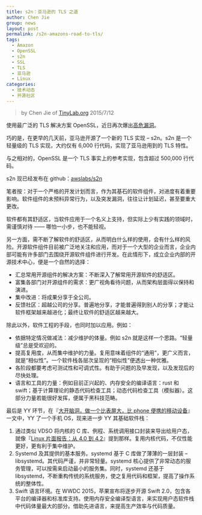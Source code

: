 ```yaml
---
title: s2n：亚马逊的 TLS 之道
author: Chen Jie
group: news
layout: post
permalink: /s2n-amazons-road-to-tls/
tags:
  - Amazon
  - OpenSSL
  - s2n
  - SSL
  - TLS
  - 亚马逊
  - Linux
categories:
  - 技术动态
  - 开源社区
---
```


<!-- title: s2n：亚马逊的 TLS 之道 -->

<!-- %s/!\[image\](/&#038;\/wp-content\/uploads\/2015\/07\// -->

> by Chen Jie of [TinyLab.org][1]
> 2015/7/12

使用最广泛的 TLS 解决方案 OpenSSL，近日再次爆出[高危漏洞][2]。

巧的是，在更早的几天前，亚马逊开源了一个新的 TLS 实现 &#8211; s2n。s2n 是一个轻量级的 TLS 实现，大约仅有 6,000 行代码，实现了亚马逊用到的 TLS 特性。

与之相对的，OpenSSL 是一个 TLS 事实上的参考实现，包含超过 500,000 行代码。

s2n 现已经发布在 github：[awslabs/s2n][3]

笔者按：对于一个严格的开发计划而言，作为其基石的软件组件，对进度有着重要影响。软件组件的未预料异常行为，以及突发漏洞，往往让计划延迟，甚至要重大更改。

软件都有其舒适区，当软件应用于一个名义上支持，但实际上少有实践的领域时，需谨慎对待 —— 哪怕一小步，也不能轻视。

另一方面，需不断了解软件的舒适区，从而明白什么样的使用，会有什么样的风险。开源软件组件目前被广泛地关注和应用，而对于一个大型的企业而言，企业内部可能有许多部门去围绕开源软件组件进行开发。在此情形下，成立企业内部的开源技术中心，便是一个自然的选择：

  * 汇总常用开源组件的解决方案：不断深入了解常用开源软件的舒适区。
  * 富集各部门对开源组件的需求：更广视角看待问题，从而架构层面得以保持和演进。
  * 集中改进：将成果分享于全公司。
  * 反馈社区：超越公司的分享。普遍地分享，才能普遍得到别人的分享；才能让软件框架越来越进化；最终让软件的舒适区越来越大。

除此以外，软件工程的手段，也同时加以应用。例如：

  * 依据特定情况做减法：减少维护的体量。例如 s2n 就是这样一个思路。“轻量级”总是受欢迎的。
  * 提高复用度，从而集中维护的力量。复用意味着组件的“通用”，更广义而言，就是“相似性”。一个软件栈各层次呈现的“相似性”便透出一种优雅。
  * 各阶段都要考虑可测试性和可调式性。有助于问题的及早发现，以及发现后的尽快处理。
  * 语言和工具的力量：例如目前正兴起的、内存安全的编译语言：rust 和 swift；基于计算理论的静态代码检查工具；动态代码检查工具（模拟器）。这部分力量若能很好发挥，便属于黑科技范畴。

最后是 YY 环节，在『[大开脑洞，做一个比表屏大，比 phone 便携的移动设备][4]』一文中，YY 了一个手机 OS，现来进一步 YY 其基础软件栈：

  1. 通过类似 VDSO 将内核的 C 库、例程、系统调用接口封装来导出给用户态，就像『[Linux 片面报告：从 4.0 到 4.2][5]』提到那样。复用内核代码，不仅性能更好，更有利于集中维护。
  2. Systemd 及其提供的基本服务。systemd 基于 C 库做了薄薄的一层封装 &#8211; libsystemd。其代码严谨，并非常轻量。systemd 核心提供了非常动态的服务管理，可以按需来启动最小的服务集。同时，systemd 还基于 libsystemd，不断重构传统的系统服务，使之复用代码和框架，提高了操作系统的整体性。
  3. Swift 语言环境。在 WWDC 2015，苹果宣布将逐步开源 Swift 2.0，包含各平台的编译器和标准库支持。使用内存安全编译型语言，来实现用户态软件栈中代码体量最大的部分。借助先进语言，来提高生产效率与代码质量。





 [1]: http://tinylab.org
 [2]: http://openssl.org/news/secadv_20150709.txt
 [3]: https://github.com/awslabs/s2n
 [4]: /brain-wide-open-hole-doing-a-ratio-table-screen-big-than-phone-portable-mobile-devices
 [5]: /linux-one-sided-reports-from-4-0-to-4-2/#KASan
